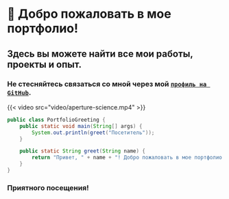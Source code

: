 # 👋 Добро пожаловать в мое портфолио!

## Здесь вы можете найти все мои работы, проекты и опыт.

### Не стесняйтесь связаться со мной через мой [`профиль на GitHub`](https://github.com/RealColorDream).

{{< video src="video/aperture-science.mp4" >}}

```java
public class PortfolioGreeting {
    public static void main(String[] args) {
        System.out.println(greet("Посетитель"));
    }

    public static String greet(String name) {
        return "Привет, " + name + "! Добро пожаловать в мое портфолио! 🎉";
    }
}
```

### Приятного посещения!
